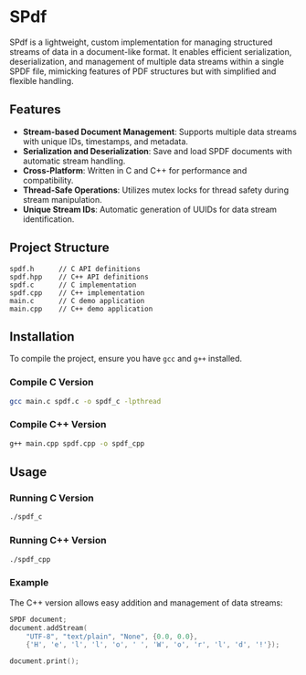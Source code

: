 # SPdf

SPdf is a lightweight, custom implementation for managing structured streams of data in a document-like format. It enables efficient serialization, deserialization, and management of multiple data streams within a single SPDF file, mimicking features of PDF structures but with simplified and flexible handling.

## Features
- **Stream-based Document Management**: Supports multiple data streams with unique IDs, timestamps, and metadata.
- **Serialization and Deserialization**: Save and load SPDF documents with automatic stream handling.
- **Cross-Platform**: Written in C and C++ for performance and compatibility.
- **Thread-Safe Operations**: Utilizes mutex locks for thread safety during stream manipulation.
- **Unique Stream IDs**: Automatic generation of UUIDs for data stream identification.

## Project Structure
```
spdf.h      // C API definitions
spdf.hpp    // C++ API definitions
spdf.c      // C implementation
spdf.cpp    // C++ implementation
main.c      // C demo application
main.cpp    // C++ demo application
```

## Installation
To compile the project, ensure you have `gcc` and `g++` installed.

### Compile C Version
```bash
gcc main.c spdf.c -o spdf_c -lpthread
```

### Compile C++ Version
```bash
g++ main.cpp spdf.cpp -o spdf_cpp
```

## Usage

### Running C Version
```bash
./spdf_c
```

### Running C++ Version
```bash
./spdf_cpp
```

### Example
The C++ version allows easy addition and management of data streams:
```cpp
SPDF document;
document.addStream(
    "UTF-8", "text/plain", "None", {0.0, 0.0},
    {'H', 'e', 'l', 'l', 'o', ' ', 'W', 'o', 'r', 'l', 'd', '!'});

document.print();
```

